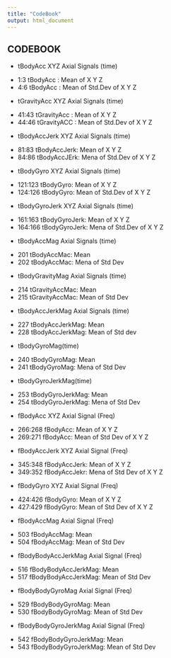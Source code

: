 ```yaml
---
title: "CodeBook"
output: html_document
---
```

CODEBOOK
------------------------------------------------------------------------
* tBodyAcc XYZ Axial Signals (time)
- 1:3 tBodyAcc : Mean of X Y Z
- 4:6 tBodyAcc : Mean of Std.Dev of X Y Z 

* tGravityAcc XYZ Axial Signals (time)
- 41:43 tGravityAcc : Mean of X Y Z 
- 44:46 tGravityACC : Mean of Std.Dev of X Y Z 

* tBodyAccJerk XYZ Axial Signals (time)
- 81:83 tBodyAccJerk: Mean of X Y Z 
- 84:86 tBodyAccJErk: Mena of Std.Dev of X Y Z

* tBodyGyro XYZ Axial Signals (time)
- 121:123 tBodyGyro: Mean of X Y Z
- 124:126 tBodyGyro: Mean of Std.Dev of X Y Z 

* tBodyGyroJerk XYZ Axial Signals (time)
- 161:163 tBodyGyroJerk: Mean of X Y Z
- 164:166 tBodyGyroJerk: Mena of Std.Dev of X Y Z 

* tBodyAccMag Axial Signals (time)
- 201 tBodyAccMac: Mean 
- 202 tBodyAccMac: Mena of Std Dev

* tBodyGravityMag Axial Signals (time)
- 214 tGravityAccMac: Mean 
- 215 tGravityAccMac: Mean of Std Dev

* tBodyAccJerkMag Axial Signals (time)
- 227 tBodyAccJerkMag: Mean
- 228 tBodyAccJerkMag: Mean of Std dev

* tBodyGyroMag(time)
- 240 tBodyGyroMag: Mean
- 241 tBodyGyroMag: Mena of Std Dev

* tBodyGyroJerkMag(time)
- 253 tBodyGyroJerkMag: Mean
- 254 tBodyGyroJerkMag: Mena of Std Dev

* fBodyAcc XYZ Axial Signal (Freq)
- 266:268 fBodyAcc: Mean of X Y Z 
- 269:271 fBodyAcc: Mean of Std Dev of X Y Z 

* fBodyAccJerk XYZ Axial Signal (Freq)
- 345:348 fBodyAccJerk: Mean of X Y Z 
- 349:352 fBodyAccJekr: Mena of Std Dev of X Y Z 

* fBodyGyro XYZ Axial Signal (Freq)
- 424:426 fBodyGyro: Mean of X Y Z 
- 427:429 fBodyGyro: Mean of Std Dev of X Y Z

* fBodyAccMag Axial Signal (Freq)
- 503 fBodyAccMag: Mean 
- 504 fBodyAccMag: Mean of Std Dev

* fBodyBodyAccJerkMag Axial Signal (Freq)
- 516 fBodyBodyAccJerkMag: Mean
- 517 fBodyBodyAccJerkMag: Mean of Std Dev

* fBodyBodyGyroMag Axial Signal (Freq)
- 529 fBodyBodyGyroMag: Mean
- 530 fBodyBodyGyroMag: Mean of Std Dev

* fBodyBodyGyroJerkMag Axial Signal (Freq)
- 542 fBodyBodyGyroJerkMag: Mean
- 543 fBodyBodyGyroJerkMag: Mean of Std Dev



